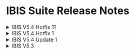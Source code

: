 # IBIS Suite Release Notes
<details>
<summary>IBIS V5.4 Hotfix 11</summary>

**Opgeloste bugs**

  **Reference**  |**Bug fix**
  |:--------------|:---------------------------------------------------------------|
  |12618           |Opzoek functie naar een bestaande register waarde is hoofdlettergevoelig bij het opslaan van een nieuwe waarde.|
  |12655           |Opzoek functie naar smtp alias is hoofdlettergevoelig bij het toevoegen of wijzigen van een smtp alias|
  |12511           |Wissen van de DataSet laatste verwerkte records is niet mogelijk.
  |12499           |DataSet wordt meerdere keren opgeslagen indien niet gekozen voor de knop "Opslaan" bij het opslaan van een nieuwe dataset.| 
  |12621           |IBIS manager opzoeken geeft een willekeurig manager indien de hoogste manager is bereikt|
  |12558           |IBIS instellingen toont de verkeerde keuze bij standaard AVD aanvraag/intrek status. Zie IBIS instellingen -\> Bedrijfsmiddelen -\> Bedrijfsmiddelen in bezit -\> Standaard AVD status voor product aanvraag **EN** Standaard AVD status voor product intrek                     |
  |12556           |Universal Search Index rebuilder werkt de geïndexeerde gegevens niet goed bij                                                  |
  |12582           |IBIS functie werkt niet indien de input voor de functie de tekst 'code' bevat.                                                 | 
</details>

<details>
<summary>IBIS V5.4 Hotfix 1</summary>

-   **Toegevoegde functionaliteiten:**

    -   IBIS Connector

        > *Makkelijk verplichte velden toevoegen aan attribuut relaties*

-   IBIS Active Directory Connector

    > *account expires als \_param waarde meegeven in plaats van een
    > standaard flow*

-   IBIS Documentatie:

    > *Workflow documentatie opgenomen als helpfile in IBIS. Documentatie is
    > te vinden op <https://ibisurl/help>*

-   **Opgeloste bugs**

    -   11931: SysPages toont autorisatie en delete icoontjes niet
        helemaal rechts

    -   11933: ogging: database login en wachtwoord werken niet voor
        alternatieve settings

    -   11937: Manager wordt niet opgeslagen en niet correct weergegeven

    -   11945: Bij verwijderen van Register unieke waarde wordt er geen
        bevestigingsvraag gesteld

    -   11947: Connector agent disconnect

    -   11948: SMTP alias knoppen kunnen autoriseren (RLv2
        gebruikersaccount)

    -   11950: Staging area geeft soms zwarte masker zonder overlay

    -   11951: Linq statements ondersteungen \'.com\' niet

    -   11967: Pages: toggle knop werkt soms niet vanuit grid

Hotfix 2

-   **Toegevoegde functionaliteiten:**

    -   IBIS Connector modules documentatie opnemen als helpfile in IBIS

-   **Opgeloste bugs**

    -   11980: Dossier verlengen vult verkeerde datums in

    -   11984: IBIS AD Connector: EindDatum interpretatie gaat soms fout
        bij AD Connector (agent).

    > *Let op. Zet voor de installatie van de hotfix de Run Profiles UIT. Na
    > installatie van de hotfix moet op alle connectoren eerst een Sync
    > gedaan worden zodat de Datums in de Staging Area opnieuw geëvalueerd
    > worden. Pas daarna kan een Export gedaan worden naar de aangesloten
    > doelsystemen. Dus nooit gelijk een Export doen na installatie van de
    > hotfix.*

Hotfix 3

-   **Toegevoegde functionaliteiten:**

    -   Performance verbeteringen

Hotfix 5

-   **Toegevoegde functionaliteiten:**

    -   IBIS Connector:

    > *Join functionaliteit mogelijk maken tussen extern systeem en staging
    > area object*

Hotfix 7

-   **Toegevoegde functionaliteiten:**

    -   IBIS-IBIS Connector:

    > *Een nieuwe IBIS Connector waarmee een connectie kan worden gelegd
    > naar een andere IBIS instantie om gegevens te kunnen importeren en
    > exporteren.*
    >
    > *De gegevens*

Hotfix 8

-   **Opgeloste bugs**

    -   12228: De workflow haalt de organisatiegegevens niet op voor
        iDossiers waarbij het veld 02_60 is gevuld.
</details>
<details> 
<summary>IBIS V5.4 Update 1</summary>

## New features


### Documentation                       

 The following documentation are added or updated and can be found in  
 IBIS                                                                  
                                                                       
 -   IBIS Settings                                                     
                                                                       
 -   IBIS Workflow engine                                              
                                                                       
 -   IBIS Connectors                                                   
                                                                       
 -   IBIS functions and data resolutions                               
                                                                       
 -   IBIS API connector                                                
                                                                       
 -   Localization                                                      
                                                                       
 -   Audit configuration                                               
                                                                       
 -   Import / Export IBIS configuration                                
                                                                       
 -   Background tasks                                                  
                                                                       
 -   Cryptography                                                      
                                                                       
 -   Logging                                                           
                                                                       
 Location: Navigation menu \> All pages \> Help Documentation          



### New configuration pages    

 New configuration pages have been added to replace the old ones, with 
 improvements in usability and look-and-feel. The new pages can now be 
 accessed by clicking the 'All pages' button in the navigation menu.   
 The following pages have replaced the old ones:                       
                                                                       
 -   IBIS settings page (formerly know as the 'General settings' page) 
                                                                       
      Navigation menu \> All pages \> IBIS settings                         
                                                                       
 -   DataSets page                                                     
                                                                       
      Navigation menu \> All pages \> Datasets                              
                                                                       
 -   Querylizer have been added to the Reporting page.                 
                                                                       
  	  Navigation menu \> All pages \> Reporting                             

 ![](..\markdown\images\media\image1.png)                                                                      
                                   


## Features update 1


### Registration page enhancements
-   **Option shortcuts** can now be set in the registration page      
    header. To set a shortcut, click on the 'Options' dropdownmenu to 
    show a list of options. Next, hover over an item and click on the 
    star to turn it into a shortcut                                                                 
    ![](..\markdown\images\media\image2.png)       
                                                                      
-   **Field width and offsets** can now be configured individually to 
    create different kinds of registration layouts. To change a field 
    size, go to a registration configuration page (i.e. Configure     
    employee registration). Hover over a field and click on the cog   
    icon. In the sidepanel that opens, make changes to the field      
    width and/or whitespace offsets.                              
                                                                     
    ![](..\markdown\images\media\image3.png)                                  
                                                                   
    Depending on the configuration, layouts for registration pages    
    can be changed dramatically.\                                     
                                                                    
    ![](..\markdown\images\media\image4.png)                   

 ### Workflow enhancements        
 -   Several new functions have been added. These can now be used in   
     the workflow engine and connectors:                               
 -   GetDay: returns the day from a day                                
                                                                       
 -   GetMonth: returns the month from a date                           
                                                                       
 -   GetYear: returns the year from a date                             
                                                                       
 -   IsIndefiniteDate: returns true if the year contains 9999          
                                                                       
 -   GetDate: returns a formatted date.                                
                                                                       
 -   You can now create sorted datasets for the workflow engine. To do 
     this, use the 'Order By' field in a dataset configuration         
                                                                       
 -   The user account linked objects has been expanded. It's now       
     easier to get lists of email aliases from a user account. There   
     are two versions:                                                 
                                                                       
     -   EmailAddresses_IncludingPrimary                               
                                                                       
     -   EmailAddresses                                                
                                                                       
 These are available in the workflow but also in the connectors        



 ### UI/UX Enhancements              

 -   The setting 'Remove audit entries older dan (days)" has been      
     removed from the IBIS settings page. It can now be found in the   
     Audit page.                                                       
                                                                       
 Location: Navigation menu \> All pages \> Audit                       
                                                                       
 ![](..\markdown\images\media\image5.png)               
                                                                       
 -   Background tasks have been updated with quality of life changes   
     like: Dropdownlist for DetermineDatasetInOut, radiobuttons for    
     SyncAuthorisations, etc.                                          
                                                                       
 -   The E-mail aliases button in the user account registration is now 
     also available when it is set to readonly                         
                                                                       
 -   Fixed an issue where a long IBIS application name would push the  
     page title to the content page. The IBIS application name now     
     gets truncated if horizontal space runs out                       
                                                                       
 -   An (unhandled) error page will now show its message in Dutch by   
     default                                                           
                                                                       
 -   The organization selector field now always shows the selected     
     department by truncating the path before it. To see the whole     
     path, click the plus icon inside the field or by hovering over    
     the truncated text                                                
                                                                       
 -   The staging area can now be sorted by clicking on the column      
     headers, except for the 'Connector type'                          
                                                                       
 -   ABAC: fixed an issue where double clicking a role assignment in   
     the future would not show a popup                                 
                                                                       
 -   The Profile page left column has been changed to display Identity 
     registration instead of self service employee registration.       
                                                                       
 -   The Profile page can now show contracts, user accounts and assets 
     in other blocks. Click on the header to change what kind of data  
     each block should display.                                        


 ### Process and performance enhancements 
 -   The save order for AliasDossier (user accounts) and the          
     associated smtp aliases has been optimized                       
                                                                      
 -   IBIS register will now work out of the box with the              
     UI/API/WF/Connector, without having to resort to custom workflows
                                                                      
 -   Adding, modifying and deleting smtp aliases has been optimized   
     and will now work out of the box without having to resort to     
     custom workflows                                                 
                                                                      
 -   It's possible to set the batch size for committing a collection  
     (of records). This setting                                       
     "NHibernate.MaximumBatchSizeForCollections " can be found in the 
     'App_Data/AppSettings.config' file                               
                                                                      
 -   The IBIS register has been extended with field DomainName        

 ### Security                                

 -   The 'Change password' button is now available in the User account
     registration, under the 'Options' menu                           
                                                                      
 -   The administrator checkbox is no longer available in the         
     application roles setting                                        
                                                                      
 -   The 'No access' error page has been removed. From now on, a user 
     with 'No access' will be redirected to the message center and    
     shown a message there                                            
                                                                      
 -   The username / password fields are required when using Windows   
     Authentication in the RESTMethod activity                        
                                                                      
 -   An ACL sync will be prevented from starting if another one is    
     already running                                                  



 ### Connectors                               
 -   A connector will now prevent an export if a previous export was   
     incomplete                                                        
                                                                       
 -   The IBIS-API connector now has a field 'OData filter (query)' to  
     filter the object data with                                       
                                                                       
 -   The Google Workspace connector                                    
                                                                       
     -   has been updated to work better with groups attribute         
         settings                                                      
                                                                       
     -   now allows the use for custom attributes                      
                                                                       
 -   The ServiceSites (vrijwilligersdossier) connector has been        
     updated to prevent double schema attributes                       


## Bugfixes

 
  |**Reference**  |**Bug fix**                                                   | 
  |---------------|--------------------------------------------------------------|
  |11987          |Fixed an issue where authorizations could not be configured for the 'Extend/Shorten' menu item (Assets in possession page) |
  |11997          |Fixed an issue where a duplicating a 'Direct Execute Workflow' would result in a 'Standard workflow'
  |12093           |Fixed an issue where the employee working stock page would give an error when trying to open a registration page in the new (RLv2) UI
  |12221           |Fixed an issue where a connector process would be slow
  |12236           |Fixed an issue where the SQL connector WHERE filter cannot use single quotes
  |12264           |Fixed an issue where the staging area would not be deleted when a connector has been deleted
  |12284           |Fixed an issue where the 'CreatedBy' tables would be filled with 'onbekend/unknown'. It will show 'IBIS' instead
  |12285           |Fixed an issue where the Universal search would not open the correct the identity registrations
  |12286           |Fixed an issue where a default value for \_16_99_dossier_status would not be used in a registration
  |12294           |Fixed an issue where the search filter in the employee registrations would not work correctly
  |12295           |Fixed an issue where field \_04_25_Organisatie_IdentificatieFormeleOrganisatie would show as a tree picker/dropdownlist instead of a regular field


## Migration notes

  
  **Description**
  
  Smtp alias buttons require at least readonly rights before they can be
  used. Note that if these rights have never been set before, you might
  not be able to use these buttons after the upgrade. To add these
  authorizations please configure them in the designated TreeManager ACL
  tree like any other field

  Previously, the DetermineDatasetInOut task would use all datasets if
  the dataset was not specified (dataset field was left empty). Now that
  the field has turned into a dropdownlist; to use **all datasets** you
  need to **specifically select** 'All datasets' in the dropdownlist.
  This means that after migration the previously set
  DetermineDatasetInOut background tasks will not work anymore if they
  were set to an empty field.

  It won't be possible to remove administrator rights from application
  roles through the UI. We recommend unchecking the administrator
  checkbox for these application roles before upgrading. After the
  upgrade, you can only remove administrator rights by changing it in the
  database.

</details>
<details>
<summary>IBIS V5.3</summary>


## New features
### Universal search

Universal Search has been implemented. With Universal Search it's
possible to find items in IBIS faster. Results from the Universal Search
will be respecting the authorization settings.
The Universal Search relies on indexes which will be implemented per
type.
The function is implemented for the following object types:

- Employee registrations (IDossiers)
- Identity registrations (IdentityDossiers)
- User account registrations (AliasDossiers)
- Access card registrations (PbsDossiers)
- Legal ID-document scan registrations (WidDossiers)
- facility registrations (FmhDossiers)
- Telephone guide registrations (TgDossiers)
- Product requests (AanvraagDossiers)
- Group registrations (Group)
- EPIC registrations (EpicDossier)

### New configuration pages

New configuration pages have been added to replace the old ones
with an improvement in usability and look-and-feel. All these pages can
now be accessed by clicking on the ‘All pages’ button in the navigation
menu:

- Password Module settings*
- Background tasks settings
- Pages settings*
- Audit entry settings*
- CSS, Javascript module settings*
- Export/import IBIS configuration*
- Localisation settings
- Cryptography settings*

*These are no longer available in the /admin. As a result,
permissions can be added using ACL so that they’re no longer only
limited to only administrators.

</details>